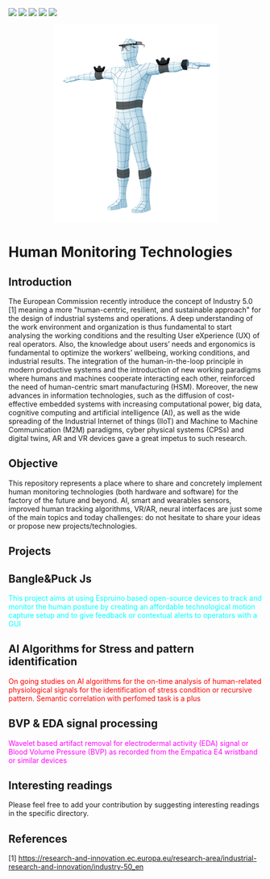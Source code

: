 <a href="https://postgresql.org"><img src="https://img.shields.io/badge/Powered%20by-Unimore-red.svg"/></a>
<a href="https://postgresql.org"><img src="https://img.shields.io/badge/Powered%20by-Xilab-green.svg"/></a>
<a href="https://postgresql.org"><img src="https://img.shields.io/badge/Powered%20by-CSharp-blue.svg"/></a>
<a href="https://postgresql.org"><img src="https://img.shields.io/badge/Powered%20by-Python-yellow.svg"/></a>
<a href="https://postgresql.org"><img src="https://img.shields.io/badge/Powered%20by-Javascript-magenta.svg"/></a>


<p align="center"> 
  <img  src="https://github.com/riccardokhm/Human-Monitoring-Technologies/blob/main/Images/Human_Tracking_Manikin.png">
</p>

# Human Monitoring Technologies 
## **Introduction**

The European Commission recently introduce the concept of Industry 5.0 [1] meaning a more "human-centric, resilient, and sustainable approach" for the design of industrial systems and operations. A deep understanding of the work environment and organization is thus fundamental to start analysing the working conditions and the resulting User eXperience (UX) of real operators. Also, the knowledge about users’ needs and ergonomics is fundamental to optimize the workers’ wellbeing, working conditions, and industrial results. The integration of the human-in-the-loop principle in modern productive systems and the introduction of new working paradigms where humans and machines cooperate interacting each other, reinforced the need of human-centric smart manufacturing (HSM). 
Moreover, the new advances in information technologies, such as the diffusion of cost-effective embedded systems with increasing computational power, big data, cognitive computing and artificial intelligence (AI), as well as the wide spreading of the Industrial Internet of things (IIoT) and Machine to Machine Communication (M2M) paradigms, cyber physical systems (CPSs) and digital twins, AR and VR devices gave a great impetus to such research.

## **Objective** 

This repository represents a place where to share and concretely implement human monitoring technologies (both hardware and software) for the factory of the future and beyond. AI, smart and wearables sensors, improved human tracking algorithms, VR/AR, neural interfaces are just some of the main topics and today challenges: do not hesitate to share your ideas or propose new projects/technologies. 


## **Projects**

   Bangle&Puck Js
   -------------------------------
  <span style="color: cyan;"> This project aims at using Espruino based open-source devices to track and monitor the human posture by creating an affordable technological motion capture setup and to give feedback or contextual alerts to operators with a GUI</span>
  
  
   AI Algorithms for Stress and pattern identification
   -------------------------------
  <span style="color: red;">On going studies on AI algorithms for the on-time analysis of human-related physiological signals for the identification of stress condition or recursive pattern. Semantic correlation with perfomed task is a plus</span>

   BVP & EDA signal processing
   -------------------------------
  <font color="magenta">Wavelet based artifact removal for electrodermal activity (EDA) signal or Blood Volume Pressure (BVP) as recorded from the Empatica E4 wristband or similar devices</font>


## **Interesting readings**

Please feel free to add your contribution by suggesting interesting readings in the specific directory.


## **References**

[1] https://research-and-innovation.ec.europa.eu/research-area/industrial-research-and-innovation/industry-50_en
